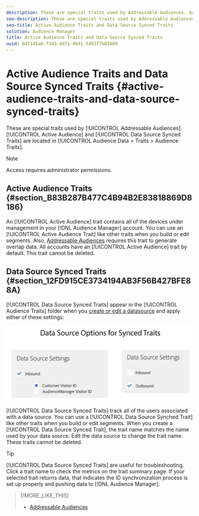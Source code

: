 ```yaml
---
description: These are special traits used by Addressable Audiences. Active Audience and Data Source Synced Traits are located in Audience Data > Traits > Audience Traits.
seo-description: These are special traits used by Addressable Audiences. Active Audience and Data Source Synced Traits are located in Audience Data > Traits > Audience Traits.
seo-title: Active Audience Traits and Data Source Synced Traits
solution: Audience Manager
title: Active Audience Traits and Data Source Synced Traits
uuid: b4f145ab-f343-4d71-86d1-5d03f7b03809
---
```


# Active Audience Traits and Data Source Synced Traits {#active-audience-traits-and-data-source-synced-traits}

These are special traits used by [!UICONTROL Addressable Audiences]. [!UICONTROL Active Audience] and [!UICONTROL Data Source Synced Traits] are located in [!UICONTROL Audience Data > Traits > Audience Traits].

>[!NOTE]
>
>Access requires administrator permissions.

## Active Audience Traits {#section_B83B287B477C4B94B2E83818869D8186}

An [!UICONTROL Active Audience] trait contains all of the devices under management in your [!DNL Audience Manager] account. You can use an [!UICONTROL Active Audience Trait] like other traits when you build or edit segments. Also, [Addressable Audiences](../../features/addressable-audiences.md#concept_8E0BAEF0978F4968B21482E79E601889) requires this trait to generate overlap data. All accounts have an [!UICONTROL Active Audience] trait by default. This trait cannot be deleted.

## Data Source Synced Traits {#section_12FD915CE3734194AB3F56B427BFE88A}

[!UICONTROL Data Source Synced Traits] appear in the [!UICONTROL Audience Traits] folder when you [create or edit a datasource](../../features/manage-datasources.md#concept_3B7696B3EC77416492D3B99EBD79EA44) and apply either of these settings:

![](assets/datasource_synced.png)

[!UICONTROL Data Source Synced Traits] track all of the users associated with a data source. You can use a [!UICONTROL Data Source Synched Trait] like other traits when you build or edit segments. When you create a [!UICONTROL Data Source Synced Trait], the trait name matches the name used by your data source. Edit the data source to change the trait name. These traits cannot be deleted.

>[!TIP]
>
>[!UICONTROL Data Source Synced Traits] are useful for troubleshooting. Click a trait name to check the metrics on the trait summary page. If your selected trait returns data, that indicates the ID synchronization process is set up properly and pushing data to [!DNL Audience Manager].

>[!MORE_LIKE_THIS]
>
>* [Addressable Audiences](../../features/addressable-audiences.md#concept_8E0BAEF0978F4968B21482E79E601889)
